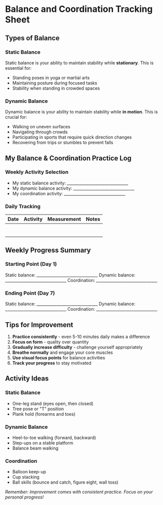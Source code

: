 # Balance and Coordination Tracking Sheet

## Types of Balance

### Static Balance
Static balance is your ability to maintain stability while **stationary**. This is essential for:
- Standing poses in yoga or martial arts
- Maintaining posture during focused tasks
- Stability when standing in crowded spaces

### Dynamic Balance
Dynamic balance is your ability to maintain stability while **in motion**. This is crucial for:
- Walking on uneven surfaces
- Navigating through crowds
- Participating in sports that require quick direction changes
- Recovering from trips or stumbles to prevent falls

## My Balance & Coordination Practice Log

### Weekly Activity Selection
- My static balance activity: _______________________________
- My dynamic balance activity: _______________________________
- My coordination activity: _______________________________

### Daily Tracking

| Date | Activity | Measurement | Notes |
|------|----------|-------------|-------|
|      |          |             |       |
|      |          |             |       |
|      |          |             |       |
|      |          |             |       |
|      |          |             |       |
|      |          |             |       |
|      |          |             |       |

## Weekly Progress Summary

### Starting Point (Day 1)
Static balance: _______________________________
Dynamic balance: _______________________________
Coordination: _______________________________

### Ending Point (Day 7)
Static balance: _______________________________
Dynamic balance: _______________________________
Coordination: _______________________________

## Tips for Improvement

1. **Practice consistently** - even 5-10 minutes daily makes a difference
2. **Focus on form** - quality over quantity
3. **Gradually increase difficulty** - challenge yourself appropriately
4. **Breathe normally** and engage your core muscles
5. **Use visual focus points** for balance activities
6. **Track your progress** to stay motivated

## Activity Ideas

### Static Balance
- One-leg stand (eyes open, then closed)
- Tree pose or "T" position
- Plank hold (forearms and toes)

### Dynamic Balance
- Heel-to-toe walking (forward, backward)
- Step-ups on a stable platform
- Balance beam walking

### Coordination
- Balloon keep-up
- Cup stacking
- Ball skills (bounce and catch, figure eight, wall toss)

_Remember: Improvement comes with consistent practice. Focus on your personal progress!_